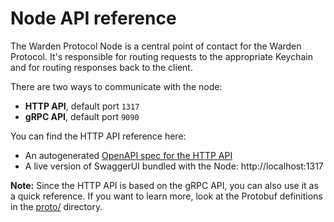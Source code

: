﻿---
sidebar_position: 5
---

# Node API reference

The Warden Protocol Node is a central point of contact for the Warden Protocol. It's responsible for routing requests to the appropriate Keychain and for routing responses back to the client.

There are two ways to communicate with the node:

- **HTTP API**, default port `1317`
- **gRPC API**, default port `9090`

You can find the HTTP API reference here:

- An autogenerated [OpenAPI spec for the HTTP API](/openapi.yml)
- A live version of SwaggerUI bundled with the Node: http://localhost:1317

**Note:** Since the HTTP API is based on the gRPC API, you can also use it as a quick reference. If you want to learn more, look at the Protobuf definitions in the [proto/](https://github.com/warden-protocol/wardenprotocol/tree/main/proto) directory.
